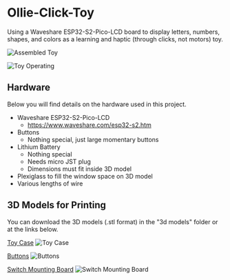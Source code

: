 
# Ollie-Click-Toy

Using a Waveshare ESP32-S2-Pico-LCD board to display letters, numbers, shapes, and colors as a learning and haptic (through clicks, not motors) toy.

![Assembled Toy](https://github.com/Ollie-Click-Toy/tree/main/images/Assembled_Toy.jpg "Assembled Toy")

![Toy Operating](https://github.com/Ollie-Click-Toy/tree/main/images/Operation.gif "Operation")

## Hardware
Below you will find details on the hardware used in this project.

- Waveshare ESP32-S2-Pico-LCD
    - https://www.waveshare.com/esp32-s2.htm
- Buttons 
    - Nothing special, just large momentary buttons
- Lithium Battery 
    - Nothing special
    - Needs micro JST plug
    - Dimensions must fit inside 3D model
- Plexiglass to fill the window space on 3D model
- Various lengths of wire

## 3D Models for Printing
You can download the 3D models (.stl format) in the "3d models" folder or at the links below.

[Toy Case](https://github.com/drdrewusaf/Ollie-Click-Toy/blob/main/3d%20models/Toy_Case.stl)
![Toy Case](https://github.com/drdrewusaf/Ollie-Click-Toy/blob/main/images/Toy_Case_model.jpg "Toy Case")

[Buttons](https://github.com/drdrewusaf/Ollie-Click-Toy/blob/main/3d%20models/Buttons.stl)
![Buttons](https://github.com/drdrewusaf/Ollie-Click-Toy/blob/main/images/Buttons_model.jpg "Buttons")

[Switch Mounting Board](https://github.com/drdrewusaf/Ollie-Click-Toy/blob/main/3d%20models/Switch_Board.stl)
![Switch Mounting Board](https://github.com/drdrewusaf/Ollie-Click-Toy/blob/main/images/Switch_Board_model.jpg "Switch Mounting Board")
